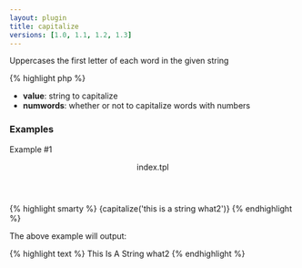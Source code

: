 ```yaml
---
layout: plugin
title: capitalize
versions: [1.0, 1.1, 1.2, 1.3]
---
```


Uppercases the first letter of each word in the given string
<div class="code-box">
{% highlight php %}
<?php
capitalize(string $value [, bool $numwords = false ] )
{% endhighlight %}
</div>

* **value**: string to capitalize
* **numwords**: whether or not to capitalize words with numbers


### Examples
Example #1
<div class="code-box">
<header>index.tpl</header>
{% highlight smarty %}
{capitalize('this is a string what2')}
{% endhighlight %}
</div>

The above example will output:
<div class="code-box">
{% highlight text %}
This Is A String what2
{% endhighlight %}
</div>